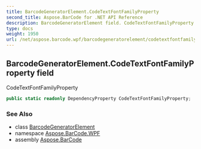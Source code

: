```yaml
---
title: BarcodeGeneratorElement.CodeTextFontFamilyProperty
second_title: Aspose.BarCode for .NET API Reference
description: BarcodeGeneratorElement field. CodeTextFontFamilyProperty
type: docs
weight: 1950
url: /net/aspose.barcode.wpf/barcodegeneratorelement/codetextfontfamilyproperty/
---
```

## BarcodeGeneratorElement.CodeTextFontFamilyProperty field

CodeTextFontFamilyProperty

```csharp
public static readonly DependencyProperty CodeTextFontFamilyProperty;
```

### See Also

* class [BarcodeGeneratorElement](../)
* namespace [Aspose.BarCode.WPF](../../../aspose.barcode.wpf/)
* assembly [Aspose.BarCode](../../../)


